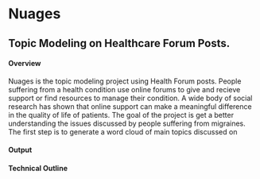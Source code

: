 # Nuages
 
## Topic Modeling on Healthcare Forum Posts. 

#### Overview 
Nuages is the topic modeling project using Health Forum posts. People suffering from a health condition use online forums to give and recieve support or find resources to manage their condition. A wide body of social research has shown that online support can make a meaningful difference in the quality of life of patients. The goal of the project is get a better understanding the issues discussed by people suffering from migraines. The first step is to generate a word cloud of main topics discussed on 

#### Output 





#### Technical Outline  
